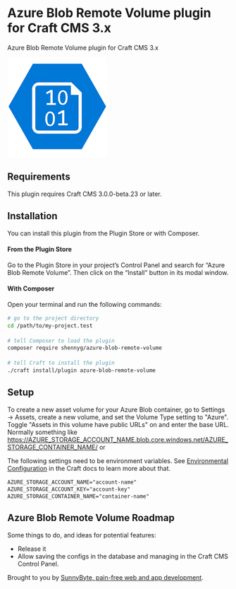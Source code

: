 # Azure Blob Remote Volume plugin for Craft CMS 3.x

Azure Blob Remote Volume plugin for Craft CMS 3.x

![Microsoft Blob Icon](resources/img/blob-icon.png)

## Requirements

This plugin requires Craft CMS 3.0.0-beta.23 or later.

## Installation

You can install this plugin from the Plugin Store or with Composer.

#### From the Plugin Store

Go to the Plugin Store in your project’s Control Panel and search for “Azure Blob Remote Volume”. Then click on the “Install” button in its modal window.

#### With Composer

Open your terminal and run the following commands:

```bash
# go to the project directory
cd /path/to/my-project.test

# tell Composer to load the plugin
composer require shennyg/azure-blob-remote-volume

# tell Craft to install the plugin
./craft install/plugin azure-blob-remote-volume
```

## Setup

To create a new asset volume for your Azure Blob container, go to Settings → Assets, create a new volume, and set the Volume Type setting to "Azure". Toggle "Assets in this volume have public URLs" on and enter the base URL. Normally something like https://AZURE_STORAGE_ACCOUNT_NAME.blob.core.windows.net/AZURE_STORAGE_CONTAINER_NAME/ or 

The following settings need to be environment variables. See [Environmental Configuration](https://docs.craftcms.com/v3/config/environments.html) in the Craft docs to learn more about that.

```
AZURE_STORAGE_ACCOUNT_NAME="account-name"
AZURE_STORAGE_ACCOUNT_KEY="account-key"
AZURE_STORAGE_CONTAINER_NAME="container-name"
```

## Azure Blob Remote Volume Roadmap

Some things to do, and ideas for potential features:

* Release it
* Allow saving the configs in the database and managing in the Craft CMS Control Panel. 

Brought to you by [SunnyByte, pain-free web and app development](https://sunnybyte.com).
